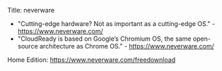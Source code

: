 Title: neverware

- "Cutting-edge hardware? Not as important as a cutting-edge OS." - <https://www.neverware.com/>
- "CloudReady is based on Google’s Chromium OS, the same open-source architecture as Chrome OS." - <https://www.neverware.com/>

Home Edition: <https://www.neverware.com/freedownload>
